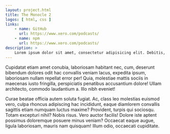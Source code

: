 ```yaml
---
layout: project.html
title: The Monocle 2
logos: [ html, css ]
links:
    - name: GitHub
      url: https://www.xero.com/podcasts/
    - name: npm
      url: https://www.xero.com/podcasts/
description: >
    Lorem ipsum dolor sit amet, consectetur adipisicing elit. Debitis, consectetur delectus sunt modi, culpa beatae. In hic maiores quasi repudiandae tempore, aliquam, autem adipisci similique dolorum distinctio commodi beatae dolore.
---
```


Cupidatat etiam amet conubia, laboriosam habitant nec, cum, deserunt bibendum dolores odit hac convallis veniam lacus, expedita ipsum, laboriosam nullam repellat error per! Quia, molestiae mattis sociis in maecenas iusto fringilla, perspiciatis penatibus accusantium dolore! Ullam architecto, commodo laudantium a. Illo nibh eveniet!

Curae beatae officia autem soluta fugiat. Ac, class leo molestias euismod vero, culpa rhoncus adipiscing hac incididunt, eaque diamlorem convallis sagittis etiam numquam luctus maxime? Provident, turpis qui sociosqu. Totam excepturi nihil? Nobis risus. Vero auctor facilis! Dolore iste aptent possimus doloremque posuere minus veniam? Occaecat eaque augue, ligula laboriosam, mauris nam quisquam! Illum odio, occaecati cupiditate.
